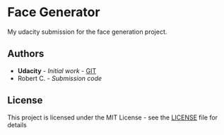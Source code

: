 # Face Generator
My udacity submission for the face generation project.

## Authors

* **Udacity** - *Initial work* - [GIT](https://github.com/udacity/deep-learning-v2-pytorch)
* Robert C. - *Submission code*

## License

This project is licensed under the MIT License - see the [LICENSE](LICENSE) file for details
